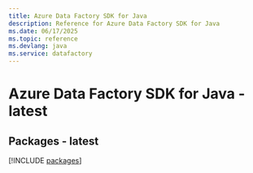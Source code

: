 ```yaml
---
title: Azure Data Factory SDK for Java
description: Reference for Azure Data Factory SDK for Java
ms.date: 06/17/2025
ms.topic: reference
ms.devlang: java
ms.service: datafactory
---
```

# Azure Data Factory SDK for Java - latest
## Packages - latest
[!INCLUDE [packages](data-factory-index.md)]